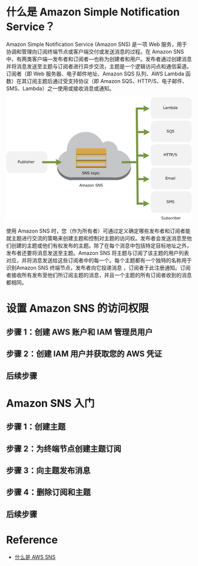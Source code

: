 # 什么是 Amazon Simple Notification Service？
Amazon Simple Notification Service (Amazon SNS) 是一项 Web 服务，用于协调和管理向订阅终端节点或客户端交付或发送消息的过程。在 Amazon SNS 中，有两类客户端—发布者和订阅者—也称为创建者和用户。发布者通过创建消息并将消息发送至主题与订阅者进行异步交流，主题是一个逻辑访问点和通信渠道。订阅者（即 Web 服务器、电子邮件地址、Amazon SQS 队列、AWS Lambda 函数）在其订阅主题后通过受支持协议（即 Amazon SQS、HTTP/S、电子邮件、SMS、Lambda）之一使用或接收消息或通知。

![How SNS Works](https://github.com/wbb1975/blogs/blob/master/aws/images/sns-how-works.png)

使用 Amazon SNS 时，您（作为所有者）可通过定义确定哪些发布者和订阅者能就主题进行交流的策略来创建主题和控制对主题的访问权。发布者会发送消息至他们创建的主题或他们有权发布的主题。除了在每个消息中包括特定目标地址之外，发布者还要将消息发送至主题。Amazon SNS 将主题与订阅了该主题的用户列表对应，并将消息发送给这些订阅者中的每一个。每个主题都有一个独特的名称用于识别Amazon SNS 终端节点，发布者向它投递消息 ，订阅者于此注册通知。订阅者接收所有发布至他们所订阅主题的消息，并且一个主题的所有订阅者收到的消息都相同。
# 设置 Amazon SNS 的访问权限
## 步骤 1：创建 AWS 账户和 IAM 管理员用户
## 步骤 2：创建 IAM 用户并获取您的 AWS 凭证
## 后续步骤
# Amazon SNS 入门
## 步骤 1：创建主题
## 步骤 2：为终端节点创建主题订阅
## 步骤 3：向主题发布消息
## 步骤 4：删除订阅和主题
## 后续步骤

# Reference
- [什么是 AWS SNS](https://docs.amazonaws.cn/sns/latest/dg/welcome.html?shortFooter=true)